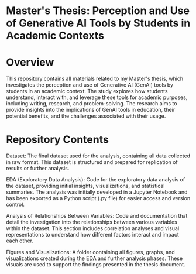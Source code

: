 # Master's Thesis: Perception and Use of Generative AI Tools by Students in Academic Contexts

# Overview
This repository contains all materials related to my Master's thesis, which investigates the perception and use of Generative AI (GenAI) tools by students in an academic context. The study explores how students understand, interact with, and leverage these tools for academic purposes, including writing, research, and problem-solving. The research aims to provide insights into the implications of GenAI tools in education, their potential benefits, and the challenges associated with their usage.

# Repository Contents
Dataset: The final dataset used for the analysis, containing all data collected in raw format. This dataset is structured and prepared for replication of results or further analysis.

EDA (Exploratory Data Analysis): Code for the exploratory data analysis of the dataset, providing initial insights, visualizations, and statistical summaries. The analysis was initially developed in a Jupyter Notebook and has been exported as a Python script (.py file) for easier access and version control.

Analysis of Relationships Between Variables: Code and documentation that detail the investigation into the relationships between various variables within the dataset. This section includes correlation analyses and visual representations to understand how different factors interact and impact each other.

Figures and Visualizations: A folder containing all figures, graphs, and visualizations created during the EDA and further analysis phases. These visuals are used to support the findings presented in the thesis document.
